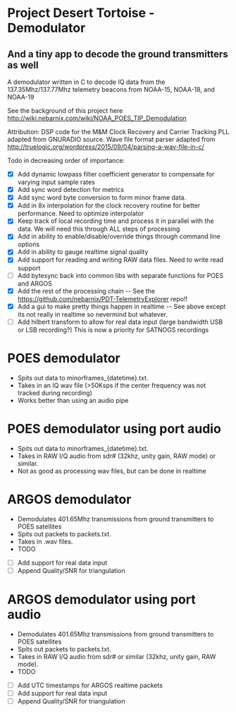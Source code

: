 # Project Desert Tortoise - Demodulator
## And a tiny app to decode the ground transmitters as well
A demodulator written in C to decode IQ data from the 137.35Mhz/137.77Mhz telemetry beacons from NOAA-15, NOAA-18, and NOAA-19

See the background of this project here
http://wiki.nebarnix.com/wiki/NOAA_POES_TIP_Demodulation

Attribution:
DSP code for the M&M Clock Recovery and Carrier Tracking PLL adapted from GNURADIO source.
Wave file format parser adapted from http://truelogic.org/wordpress/2015/09/04/parsing-a-wav-file-in-c/ 

Todo in decreasing order of importance:
- [X] Add dynamic lowpass filter coefficient generator to compensate for varying input sample rates
- [X] Add sync word detection for metrics
- [X] Add sync word byte conversion to form minor frame data. 
- [X] Add in 8x interpolation for the clock recovery routine for better performance. Need to optimize interpolator
- [X] Keep track of local recording time and process it in parallel with the data. We will need this through ALL steps of processing
- [X] Add in ability to enable/disable/override things through command line options 
- [X] Add in ability to gauge realtime signal quality
- [X] Add support for reading and writing RAW data files. Need to write read support
- [ ] Add bytesync back into common libs with separate functions for POES and ARGOS
- [X] Add the rest of the processing chain -- See the https://github.com/nebarnix/PDT-TelemetryExplorer repo!!
- [X] Add a gui to make pretty things happen in realtime -- See above except its not really in realtime so nevermind but whatever.
- [ ] Add hilbert transform to allow for real data input (large bandwidth USB or LSB recording?) This is now a priority for SATNOGS recordings

# POES demodulator 
- Spits out data to minorframes_{datetime}.txt. 
- Takes in an IQ wav file (>50Ksps if the center frequency was not tracked during recording)
- Works better than using an audio pipe

# POES demodulator using port audio
- Spits out data to minorframes_{datetime}.txt. 
- Takes in RAW I/Q audio from sdr# (32khz, unity gain, RAW mode) or similar. 
- Not as good as processing wav files, but can be done in realtime

# ARGOS demodulator
- Demodulates 401.65Mhz transmissions from ground transmitters to POES satellites
- Spits out packets to packets.txt. 
- Takes in .wav files. 
- TODO
- [ ] Add support for real data input
- [ ] Append Quality/SNR for triangulation

# ARGOS demodulator using port audio
- Demodulates 401.65Mhz transmissions from ground transmitters to POES satellites
- Spits out packets to packets.txt. 
- Takes in RAW I/Q audio from sdr# or similar (32khz, unity gain, RAW mode). 
- TODO
- [ ] Add UTC timestamps for ARGOS realtime packets
- [ ] Add support for real data input
- [ ] Append Quality/SNR for triangulation
